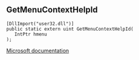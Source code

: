 ## GetMenuContextHelpId

```
[DllImport("user32.dll")]
public static extern uint GetMenuContextHelpId(
   IntPtr hmenu
);
```

[Microsoft documentation](https://docs.microsoft.com/en-us/windows/win32/api/winuser/nf-winuser-getmenucontexthelpid)
